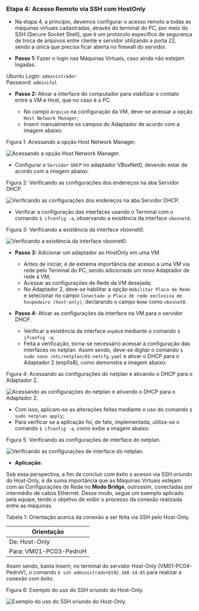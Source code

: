 <h3>Etapa 4: Acesso Remoto via SSH com HostOnly</h3>

- Na etapa 4, a princípio, devemos configurar o acesso remoto a todas as máquinas virtuais cadastradas, através do terminal do PC, por meio do SSH (Secure Socket Shell), que é um protocolo específico de segurança de troca de arquivos entre cliente e servidor utilizando a porta 22, sendo a única que precisa ficar aberta no firewall do servidor.

- **Passo 1:** Fazer o login nas Máquinas Virtuais, caso ainda não estejam logadas. 

Ubuntu Login: ```administrador``` <br>
Password: ```adminifal```

- **Passo 2:** Ativar a interface do computador para viabilizar o contato entre a VM e Host, que no caso é o PC.

  - No campo ```Arquivo``` na configuração da VM, deve-se acessar a opção ```Host Network Manager```;
  - Inserir manualmente os campos do Adaptador de acordo com a imagem abaixo:

<p>Figura 1: Acessando a opção Host Network Manager.</p>
<img src="" alt="Acessando a opção Host Network Manager." title="Figura 1: Acessando a opção Host Network Manager.">

  - Configurar o ```Servidor DHCP``` no adaptador VBoxNet0, devendo estar de acordo com a imagem abaixo:

<p>Figura 2: Verificando as configurações dos endereços na aba Servidor DHCP.</p>
<img src="" alt="Verificando as configurações dos endereços na aba Servidor DHCP." title="Figura 2: Verificando as configurações dos endereços na aba Servidor DHCP.">

  -  Verificar a configuração das interfaces usando o Terminal com o comando ```$ ifconfig -a```, observando a existência da interface ```vboxnet0```.

<p>Figura 3: Verificando a existência da interface vboxnet0.</p>
<img src="" alt="Verificando a existência da interface vboxnet0." title="Figura 3: Verificando a existência da interface vboxnet0.">

- **Passo 3:** Adicionar um adaptador ao HostOnly em uma VM.
  
  - Antes de iniciar, é de extrema importância dar acesso a uma VM via rede pelo Terminal do PC, sendo adicionado um novo Adaptador de rede à VM;
  - Acessar as configurações de Rede da VM desejada;
  - No Adaptador 2, deve-se habilitar a opção ```Habilitar Placa de Rede``` e selecionar no campo ```Conectado a```: ```Placa de rede exclusiva de hospedeiro (host-only)```, declarando o campo ```Nome``` como ```vboxnet0```.

- **Passo 4:** Ativar as configurações da interface na VM para o servidor DHCP.

  - Verificar a existência da interface ```enp0s8``` mediante o comando ```$ ifconfig -a```;
  - Feita a verificação, torna-se necessário acessar a configuração das interfaces no netplan. Assim sendo, deve-se digitar o comando ```$ sudo nano /etc/netplan/01-netcfg.yaml``` e ativar o DHCP para o Adaptador 2 (enp0s8), como demonstra a imagem abaixo:

<p>Figura 4: Acessando as configurações do netplan e ativando o DHCP para o Adaptador 2.</p>
<img src="" alt="Acessando as configurações do netplan e ativando o DHCP para o Adaptador 2." title="Figura 4: Acessando as configurações do netplan e ativando o DHCP para o Adaptador 2.">

  - Com isso, aplicam-se as alterações feitas mediante o uso do comando ```$ sudo netplan apply```;
  - Para verificar se a aplicação foi, de fato, implementada, utiliza-se o comando ```$ ifconfig -a```, como exibe a imagem abaixo:

<p>Figura 5: Verificando as configurações de interface do netplan.</p>
<img src="" alt="Verificando as configurações de interface do netplan." title="Figura 5: Verificando as configurações de interface do netplan.">

- **Aplicação:**
 
Sob essa perspectiva, a fim de concluir com êxito o acesso via SSH oriundo do Host-Only, é de suma importância que as Máquinas Virtuais estejam com as Configurações de Rede no **Modo Bridge**, outrossim, conectadas por intermédio de cabos Ethernet. Desse modo, segue um exemplo aplicado pela equipe, tendo o objetivo de exibir o processo da conexão realizada entre as máquinas.

 <p>Tabela 1: Orientação acerca da conexão a ser feita via SSH pelo Host-Only.</p>
 
|Orientação|
|----------|
|De: Host-Only|
|Para: VM01-PC03-PedroH|

Assim sendo, basta inserir, no terminal do servidor Host-Only (VM01-PC04-PedroV), o comando ```$ ssh administrador@192.168.14.85``` para realizar a conexão com êxito.

<p>Figura 6: Exemplo do uso do SSH oriundo do Host-Only.</p>
<img src="" alt="Exemplo do uso do SSH oriundo do Host-Only." title="Figura 6: Exemplo do uso do SSH oriundo do Host-Only.">

